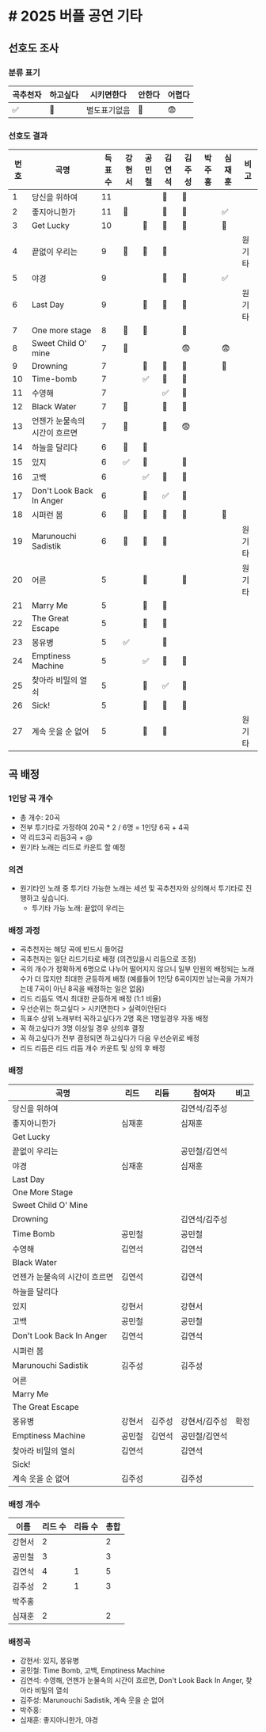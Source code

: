 # # 2025 버플 공연 기타

## 선호도 조사

### 분류 표기

| 곡추천자 | 하고싶다         | 시키면한다  | 안한다  | 어렵다  |
| ---- | ------------ | ------ | ---- | ---- |
| ✅    | :blue_heart: | 별도표기없음 | 🚫   | 😨   |

### 선호도 결과

| 번호   | 곡명                       | 득표수  | 강현서          | 공민철          | 김연석          | 김주성          | 박주홍  | 심재훈          | 비고   |
| ---- | ------------------------ | ---- | ------------ | ------------ | ------------ | ------------ | ---- | ------------ | ---- |
| 1    | 당신을 위하여                  | 11   |              |              | :blue_heart: | :blue_heart: |      |              |      |
| 2    | 좋지아니한가                   | 11   | :blue_heart: |              | :blue_heart: | :blue_heart: |      | ✅            |      |
| 3    | Get Lucky                | 10   |              | :blue_heart: | :blue_heart: | :blue_heart: |      | :blue_heart: |      |
| 4    | 끝없이 우리는                  | 9    | 🚫           | :blue_heart: | :blue_heart: |              |      |              | 원기타  |
| 5    | 야경                       | 9    |              |              | :blue_heart: | :blue_heart: |      | ✅            |      |
| 6    | Last Day                 | 9    |              | 🚫           | :blue_heart: | :blue_heart: |      |              | 원기타  |
| 7    | One more stage           | 8    | 🚫           | 🚫           |              | 🚫           |      |              |      |
| 8    | Sweet Child O' mine      | 7    | 🚫           |              |              | 😨           |      | 😨           |      |
| 9    | Drowning                 | 7    |              | 🚫           | :blue_heart: | :blue_heart: |      | 🚫           |      |
| 10   | Time-bomb                | 7    |              | ✅            | :blue_heart: | :blue_heart: |      |              |      |
| 11   | 수영해                      | 7    |              |              | ✅            | :blue_heart: |      |              |      |
| 12   | Black Water              | 7    | :blue_heart: |              | :blue_heart: | :blue_heart: |      |              |      |
| 13   | 언젠가 눈물속의 시간이 흐르면         | 7    | 🚫           |              | :blue_heart: | 😨           |      |              |      |
| 14   | 하늘을 달리다                  | 6    | 🚫           | 🚫           |              |              |      |              |      |
| 15   | 있지                       | 6    | ✅            | 🚫           |              | :blue_heart: |      |              |      |
| 16   | 고백                       | 6    |              | ✅            | :blue_heart: | :blue_heart: |      |              |      |
| 17   | Don't Look Back In Anger | 6    |              | :blue_heart: | ✅            | :blue_heart: |      |              |      |
| 18   | 시퍼런 봄                    | 6    | :blue_heart: | :blue_heart: | :blue_heart: | 🚫           |      | :blue_heart: |      |
| 19   | Marunouchi Sadistik      | 6    | 🚫           | 🚫           | :blue_heart: |              |      |              | 원기타  |
| 20   | 어른                       | 5    |              | 🚫           |              | 🚫           |      |              | 원기타  |
| 21   | Marry Me                 | 5    |              | :blue_heart: | :blue_heart: |              |      |              |      |
| 22   | The Great Escape         | 5    |              | :blue_heart: | :blue_heart: |              |      |              |      |
| 23   | 몽유병                      | 5    | ✅            |              | :blue_heart: |              |      |              |      |
| 24   | Emptiness Machine        | 5    |              | ✅            | :blue_heart: | 🚫           |      |              |      |
| 25   | 찾아라 비밀의 열쇠               | 5    |              | 🚫           | ✅            | 🚫           |      |              |      |
| 26   | Sick!                    | 5    |              | :blue_heart: | :blue_heart: | :blue_heart: |      |              |      |
| 27   | 계속 웃을 순 없어               | 5    |              | 🚫           | :blue_heart: |              |      |              | 원기타  |

## 곡 배정

### 1인당 곡 개수

- 총 개수: 20곡
- 전부 투기타로 가정하여 20곡 * 2 / 6명 = 1인당 6곡 + 4곡
- 약 리드3곡 리듬3곡 + @
- 원기타 노래는 리드로 카운트 할 예정

### 의견

- 원기타인 노래 중 투기타 가능한 노래는 세션 및 곡추천자와 상의해서 투기타로 진행하고 싶습니다.
  - 투기타 가능 노래: 끝없이 우리는

### 배정 과정

- 곡추천자는 해당 곡에 반드시 들어감
- 곡추천자는 일단 리드기타로 배정 (의견있을시 리듬으로 조정)
- 곡의 개수가 정확하게 6명으로 나누어 떨어지지 않으니 일부 인원의 배정되는 노래수가 더 많지만 최대한 균등하게 배정 (예를들어 1인당 6곡이지만 남는곡을 가져가는데 7곡이 아닌 8곡을 배정하는 일은 없음)
- 리드 리듬도 역시 최대한 균등하게 배정 (1:1 비율)
- 우선순위는 하고싶다 > 시키면한다 > 실력이안된다
- 득표수 상위 노래부터 꼭하고싶다가 2명 혹은 1명일경우 자동 배정
- 꼭 하고싶다가 3명 이상일 경우 상의후 결정
- 꼭 하고싶다가 전부 결정되면 하고싶다가 다음 우선순위로 배정
- 리드 리듬은 리드 리듬 개수 카운트 및 상의 후 배정

### 배정

| 곡명                       | 리드   | 리듬   | 참여자     | 비고   |
| ------------------------ | ---- | ---- | ------- | ---- |
| 당신을 위하여                  |      |      | 김연석/김주성 |      |
| 좋지아니한가                   | 심재훈  |      | 심재훈     |      |
| Get Lucky                |      |      |         |      |
| 끝없이 우리는                  |      |      | 공민철/김연석 |      |
| 야경                       | 심재훈  |      | 심재훈     |      |
| Last Day                 |      |      |         |      |
| One More Stage           |      |      |         |      |
| Sweet Child O' Mine      |      |      |         |      |
| Drowning                 |      |      | 김연석/김주성 |      |
| Time Bomb                | 공민철  |      | 공민철     |      |
| 수영해                      | 김연석  |      | 김연석     |      |
| Black Water              |      |      |         |      |
| 언젠가 눈물속의 시간이 흐르면         | 김연석  |      | 김연석     |      |
| 하늘을 달리다                  |      |      |         |      |
| 있지                       | 강현서  |      | 강현서     |      |
| 고백                       | 공민철  |      | 공민철     |      |
| Don't Look Back In Anger | 김연석  |      | 김연석     |      |
| 시퍼런 봄                    |      |      |         |      |
| Marunouchi Sadistik      | 김주성  |      | 김주성     |      |
| 어른                       |      |      |         |      |
| Marry Me                 |      |      |         |      |
| The Great Escape         |      |      |         |      |
| 몽유병                      | 강현서  | 김주성  | 강현서/김주성 | 확정   |
| Emptiness Machine        | 공민철  | 김연석  | 공민철/김연석 |      |
| 찾아라 비밀의 열쇠               | 김연석  |      | 김연석     |      |
| Sick!                    |      |      |         |      |
| 계속 웃을 순 없어               | 김주성  |      | 김주성     |      |

### 배정 개수

| 이름   | 리드 수 | 리듬 수 | 총합   |
| ---- | ---- | ---- | ---- |
| 강현서  | 2    |      | 2    |
| 공민철  | 3    |      | 3    |
| 김연석  | 4    | 1    | 5    |
| 김주성  | 2    | 1    | 3    |
| 박주홍  |      |      |      |
| 심재훈  | 2    |      | 2    |

### 배정곡

- 강현서: 있지, 몽유병
- 공민철: Time Bomb, 고백, Emptiness Machine
- 김연석: 수영해, 언젠가 눈물속의 시간이 흐르면, Don't Look Back In Anger, 찾아라 비밀의 열쇠
- 김주성: Marunouchi Sadistik, 계속 웃을 순 없어
- 박주홍: 
- 심재훈: 좋지아니한가, 야경